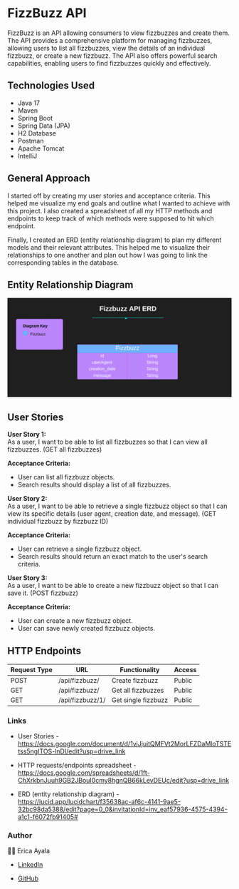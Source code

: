 # FizzBuzz API

FizzBuzz is an API allowing consumers to view fizzbuzzes and create them. The API provides a comprehensive platform for managing fizzbuzzes, allowing users to list all fizzbuzzes, view the details of an individual fizzbuzz, or create a new fizzbuzz. The API also offers powerful search capabilities, enabling users to find fizzbuzzes quickly and effectively.

## Technologies Used

* Java 17
* Maven
* Spring Boot
* Spring Data (JPA)
* H2 Database
* Postman
* Apache Tomcat
* IntelliJ



## General Approach

I started off by creating my user stories and acceptance criteria. This helped me visualize my end goals and outline what I wanted to achieve with this project. I also created a spreadsheet of all my HTTP methods and endpoints to keep track of which methods were supposed to hit which endpoint.

Finally, I created an ERD (entity relationship diagram) to plan my different models and their relevant attributes. This helped me to visualize their relationships to one another and plan out how I was going to link the corresponding tables in the database.



## Entity Relationship Diagram

<img src="./images/FizzbuzzERD.png" alt="ERD">



## User Stories

<b>User Story 1:</b>
<br>
As a user, I want to be able to list all fizzbuzzes so that I can view all fizzbuzzes. (GET all fizzbuzzes)

<b>Acceptance Criteria:</b>
<br>
* User can list all fizzbuzz objects.
* Search results should display a list of all fizzbuzzes.


<b>User Story 2:</b>
<br>
As a user, I want to be able to retrieve a single fizzbuzz object so that I can view its specific details (user agent, creation date, and message). (GET individual fizzbuzz by fizzbuzz ID)

<b>Acceptance Criteria:</b>
<br>
* User can retrieve a single fizzbuzz object.
* Search results should return an exact match to the user's search criteria.


<b>User Story 3:</b>
<br>
As a user, I want to be able to create a new fizzbuzz object so that I can save it. (POST fizzbuzz)

<b>Acceptance Criteria:</b>
<br>
* User can create a new fizzbuzz object.
* User can save newly created fizzbuzz objects.



## HTTP Endpoints

| Request Type | URL              | Functionality        | Access | 
|--------------|------------------|----------------------|--------|
| POST         | /api/fizzbuzz/   | Create fizzbuzz      | Public |
| GET          | /api/fizzbuzz/   | Get all fizzbuzzes   | Public |
| GET          | /api/fizzbuzz/1/ | Get single fizzbuzz  | Public |



### Links
* User Stories - https://docs.google.com/document/d/1viJjuitQMFVt2MorLFZDaMloTSTEtss5ngITOS-lnDI/edit?usp=drive_link 

* HTTP requests/endpoints spreadsheet - https://docs.google.com/spreadsheets/d/1ft-ChXrkbnJuuh9GB2JBouI0cmy8hgnQB66kLevDEUc/edit?usp=drive_link 

* ERD (entity relationship diagram) - https://lucid.app/lucidchart/f35638ac-af6c-4141-9ae5-32bc98da5388/edit?page=0_0&invitationId=inv_eaf57936-4575-4394-a1c1-f6072fb91405# 



### Author

:woman_technologist: Erica Ayala

* [LinkedIn](https://www.linkedin.com/in/ayalavirtual)

* [GitHub](https://www.github.com/AyalaVirtual) 



